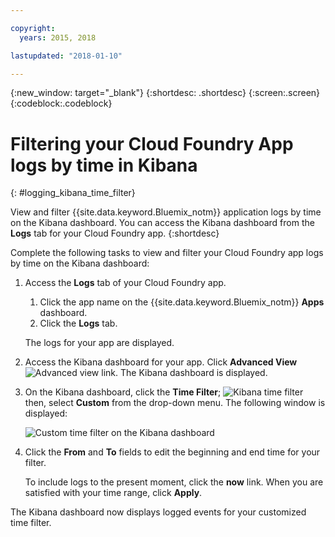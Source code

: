 ```yaml
---

copyright:
  years: 2015, 2018

lastupdated: "2018-01-10"

---
```



{:new_window: target="_blank"}
{:shortdesc: .shortdesc}
{:screen:.screen}
{:codeblock:.codeblock}


# Filtering your Cloud Foundry App logs by time in Kibana
{: #logging_kibana_time_filter}


View and filter {{site.data.keyword.Bluemix_notm}} application logs by time on the Kibana dashboard. You can access the Kibana dashboard from the **Logs** tab for your Cloud Foundry app. 
{:shortdesc}

Complete the following tasks to view and filter your Cloud Foundry app logs by time on the Kibana dashboard:

1. Access the **Logs** tab of your Cloud Foundry app. 

    1. Click the app name on the {{site.data.keyword.Bluemix_notm}} **Apps** dashboard.
    2. Click the **Logs** tab. 
    
    The logs for your app are displayed.

2. Access the Kibana dashboard for your app. Click **Advanced View** ![Advanced view link](images/logging_advanced_view.jpg "Advanced view link"). The Kibana dashboard is displayed.


3. On the Kibana dashboard, click the **Time Filter**; ![Kibana time filter](images/logging_kibana_time_filter.jpg "Kibana time filter") then, select **Custom** from the drop-down menu. The following window is displayed:

    ![Custom time filter on the Kibana dashboard](images/logging_custom_time_filter.jpg "Custom time filter on the Kibana dashboard")

4. Click the **From** and **To** fields to edit the beginning and end time for your filter. 
    
    To include logs to the present moment, click the **now** link. 
    When you are satisfied with your time range, click **Apply**. 

The Kibana dashboard now displays logged events for your customized time filter.

